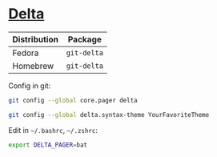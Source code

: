 # [Delta](https://github.com/dandavison/delta)

| Distribution | Package     |
| ------------ | ----------- |
| Fedora       | `git-delta` |
| Homebrew     | `git-delta` |

Config in git:

```sh
git config --global core.pager delta

git config --global delta.syntax-theme YourFavoriteTheme
```

Edit in `~/.bashrc`, `~/.zshrc`:

```sh
export DELTA_PAGER=bat
```

